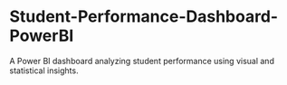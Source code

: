 # Student-Performance-Dashboard-PowerBI
A Power BI dashboard analyzing student performance using visual and statistical insights.
